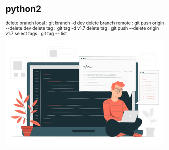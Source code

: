 # python2
delete branch local : git branch -d dev
delete branch remote : git push origin --delete dev
delete tag : git tag -d v1.7 
delete tag : git push --delete origin v1.7 
select tags : git tag -- list


![alt image](4498903.jpg)



